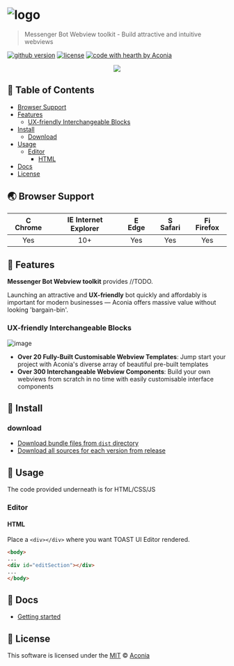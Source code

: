# ![logo](https://aconia.co/_static/toto/img/AconiaLogo/512/aconiaLogo2_wide_txtwhite_512w.png)
> Messenger Bot Webview toolkit - Build attractive and intuitive webviews

[![github version](https://img.shields.io/github/release/aconia-co/messenger-bot-webview-toolkit.svg)](https://github.com/aconia-co/messenger-bot-webview-toolkit/releases/latest) [![license](https://img.shields.io/github/license/aconia-co/messenger-bot-webview-toolkit.svg)](https://github.com/aconia-co/messenger-bot-webview-toolkit/blob/master/LICENSE) [![code with hearth by Aconia](https://img.shields.io/badge/%3C%2F%3E%20with%20%E2%99%A5%20by-Aconia-4665DF.svg)](https://github.com/aconia-co)

<p align="center"><a href="https://aconia-co.github.io/messenger-bot-webview-toolkit/"><img src="https://user-images.githubusercontent.com/1215767/34356204-4c03be8a-ea7f-11e7-9aa9-0d84f9e912ec.gif" /></a></p>

## 🚩 Table of Contents
- [Browser Support](#-browser-support)
- [Features](#-features)
    - [UX-friendly Interchangeable Blocks](#ux-friendly-interchangeable-blocks)
- [Install](#-install)
    - [Download](#download)
- [Usage](#-usage)
    - [Editor](#editor)
        - [HTML](#html)
- [Docs](#-docs)
- [License](#-license)

## 🌏 Browser Support
| <img src="https://user-images.githubusercontent.com/1215767/34348387-a2e64588-ea4d-11e7-8267-a43365103afe.png" alt="Chrome" width="16px" height="16px" /> Chrome | <img src="https://user-images.githubusercontent.com/1215767/34348590-250b3ca2-ea4f-11e7-9efb-da953359321f.png" alt="IE" width="16px" height="16px" /> Internet Explorer | <img src="https://user-images.githubusercontent.com/1215767/34348380-93e77ae8-ea4d-11e7-8696-9a989ddbbbf5.png" alt="Edge" width="16px" height="16px" /> Edge | <img src="https://user-images.githubusercontent.com/1215767/34348394-a981f892-ea4d-11e7-9156-d128d58386b9.png" alt="Safari" width="16px" height="16px" /> Safari | <img src="https://user-images.githubusercontent.com/1215767/34348383-9e7ed492-ea4d-11e7-910c-03b39d52f496.png" alt="Firefox" width="16px" height="16px" /> Firefox |
| :---------: | :---------: | :---------: | :---------: | :---------: |
| Yes | 10+ | Yes | Yes | Yes |

## 🎨 Features
**Messenger Bot Webview toolkit** provides //TODO.

Launching an attractive and **UX-friendly** bot quickly and affordably is important for modern businesses — Aconia offers massive value without looking 'bargain-bin'.

### UX-friendly Interchangeable Blocks
![image](https://user-images.githubusercontent.com/1215767/34354737-b98a0736-ea73-11e7-8375-d4c83b8894d8.png)
* **Over 20 Fully-Built Customisable Webview Templates**: Jump start your project with Aconia's diverse array of beautiful pre-built templates
* **Over 300 Interchangeable Webview Components**: Build your own webviews from scratch in no time with easily customisable interface components

## 💾 Install

### download
* [Download bundle files from `dist` directory](https://github.com/aconia-co/messenger-bot-webview-toolkit/production/dist)
* [Download all sources for each version from release](https://github.com/aconia-co/messenger-bot-webview-toolkit/releases)

## 🔨 Usage
The code provided underneath is for HTML/CSS/JS

### Editor

#### HTML
Place a `<div></div>` where you want TOAST UI Editor rendered.
```html
<body>
...
<div id="editSection"></div>
...
</body>
```

## 📙 Docs
* [Getting started](https://aconia.co/messenger-bot-webview-toolkit)

## 📜 License
This software is licensed under the [MIT](https://github.com/aconia-co/messenger-bot-webview-toolkit/blob/master/LICENSE) © [Aconia](https://github.com/aconia-co)
